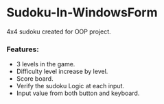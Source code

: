 # Sudoku-In-WindowsForm
4x4 sudoku created for OOP project.

### Features:
* 3 levels in the game.
* Difficulty level increase by level.
* Score board.
* Verify the sudoku Logic at each input.
* Input value from both button and keyboard.
 

